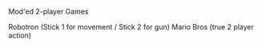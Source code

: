Mod'ed 2-player Games

Robotron (Stick 1 for movement / Stick 2 for gun)
Mario Bros (true 2 player action)
